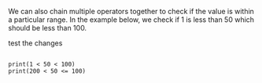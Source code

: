 We can also chain multiple operators together to check if the value is within a particular range. In the example below, we check if 1 is less than 50 which should be less than 100.

test the changes

<codeblock language="python" type="lesson">
<code>
print(1 < 50 < 100)
print(200 < 50 <= 100)
</code>
</codeblock>
